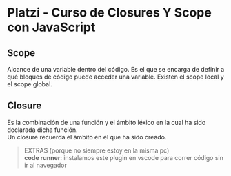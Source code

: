 # Platzi - Curso de Closures Y Scope con JavaScript
  
## Scope  
Alcance de una variable dentro del código. Es el que se encarga de definir a qué bloques de código puede acceder una variable. Existen el scope local y el scope global.  
  
## Closure  
Es la combinación de una función y el ámbito léxico en la cual ha sido declarada dicha función.  
Un closure recuerda el ámbito en el que ha sido creado.
 
> EXTRAS (porque no siempre estoy en la misma pc)  
> **code runner**: instalamos este plugin en vscode para correr código sin ir al navegador